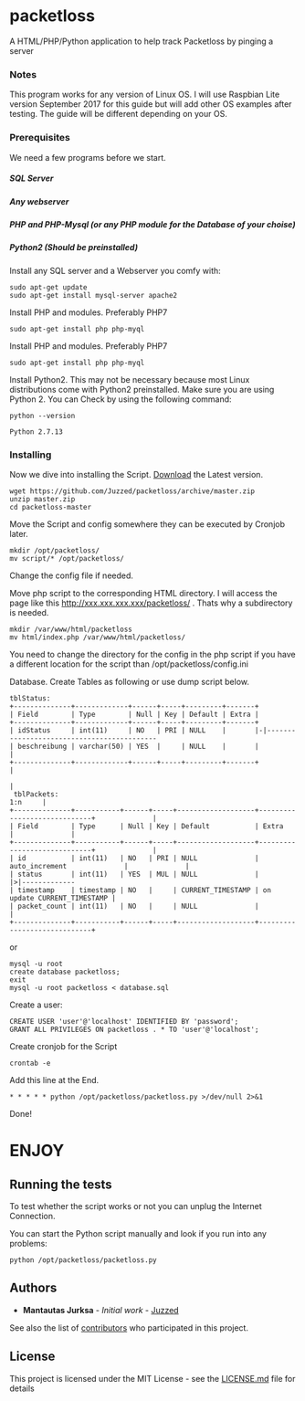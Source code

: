 # packetloss

A HTML/PHP/Python application to help track Packetloss by pinging a server

### Notes

This program works for any version of Linux OS. 
I will use Raspbian Lite version September 2017 for this guide but will add other OS examples after testing. The guide will be different depending on your OS. 

### Prerequisites

We need a few programs before we start.

##### SQL Server
##### Any webserver
##### PHP and PHP-Mysql (or any PHP module for the Database of your choise)
##### Python2 (Should be preinstalled)

Install any SQL server and a Webserver you comfy with:
```
sudo apt-get update
sudo apt-get install mysql-server apache2
```

Install PHP and modules. Preferably PHP7
```
sudo apt-get install php php-myql
```

Install PHP and modules. Preferably PHP7
```
sudo apt-get install php php-myql
```

Install Python2. This may not be necessary because most Linux distributions come with Python2 preinstalled. Make sure you are using Python 2. You can Check by using the following command:
```
python --version

Python 2.7.13
```

### Installing

Now we dive into installing the Script. [Download](https://github.com/Juzzed/packetloss/archive/master.zip) the Latest version. 
```
wget https://github.com/Juzzed/packetloss/archive/master.zip
unzip master.zip
cd packetloss-master
```

Move the Script and config somewhere they can be executed by Cronjob later.
```
mkdir /opt/packetloss/
mv script/* /opt/packetloss/
```
Change the config file if needed.

Move php script to the corresponding HTML directory. I will access the page like this http://xxx.xxx.xxx.xxx/packetloss/ . Thats why a subdirectory is needed.
```
mkdir /var/www/html/packetloss
mv html/index.php /var/www/html/packetloss/
```

You need to change the directory for the config in the php script if you have a different location for the script than /opt/packetloss/config.ini

Database. Create Tables as following or use dump script below.
```
tblStatus:
+--------------+-------------+------+-----+---------+-------+
| Field        | Type        | Null | Key | Default | Extra |
+--------------+-------------+------+-----+---------+-------+
| idStatus     | int(11)     | NO   | PRI | NULL    |       |-|-------------------------------------------
| beschreibung | varchar(50) | YES  |     | NULL    |       |                                            |
+--------------+-------------+------+-----+---------+-------+                                            |
                                                                                                         |
 tblPackets:                                                                                     1:n     |
+--------------+-----------+------+-----+-------------------+-----------------------------+              |
| Field        | Type      | Null | Key | Default           | Extra                       |              |
+--------------+-----------+------+-----+-------------------+-----------------------------+              |
| id           | int(11)   | NO   | PRI | NULL              | auto_increment              |              |
| status       | int(11)   | YES  | MUL | NULL              |                             |>|-------------
| timestamp    | timestamp | NO   |     | CURRENT_TIMESTAMP | on update CURRENT_TIMESTAMP |
| packet_count | int(11)   | NO   |     | NULL              |                             |
+--------------+-----------+------+-----+-------------------+-----------------------------+
```
or
```
mysql -u root 
create database packetloss;
exit
mysql -u root packetloss < database.sql
```

Create a user:

```
CREATE USER 'user'@'localhost' IDENTIFIED BY 'password';
GRANT ALL PRIVILEGES ON packetloss . * TO 'user'@'localhost';
```

Create cronjob for the Script
```
crontab -e
```

Add this line at the End.
```
* * * * * python /opt/packetloss/packetloss.py >/dev/null 2>&1
```
Done!
# ENJOY

## Running the tests


To test whether the script works or not you can unplug the Internet Connection. 

You can start the Python script manually and look if you run into any problems:
```
python /opt/packetloss/packetloss.py
```

## Authors

* **Mantautas Jurksa** - *Initial work* - [Juzzed](https://github.com/Juzzed)

See also the list of [contributors](https://github.com/Juzzed/packetloss/contributors) who participated in this project.

## License

This project is licensed under the MIT License - see the [LICENSE.md](LICENSE.md) file for details
